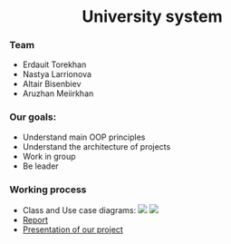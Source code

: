 <div id = "header", align = "center">
  <h1> University system </h1>
</div>

<div id = "header">
  <h3>    Team </h3>
  <ul>
    <li>Erdauit Torekhan
    <li>Nastya Larrionova
    <li>Altair Bisenbiev
    <li>Aruzhan Meiirkhan
  </ul>
</div>

<div>
  <h3> Our goals: </h3>
  <ul>
    <li>Understand main OOP principles
    <li>Understand the architecture of projects
    <li>Work in group
    <li>Be leader
  </ul>
</div>

<div>
  <h3> Working process </h3>
  <ul>
    <li> Class and Use case diagrams:
      <img src = "https://github.com/Erdauit/OOP_final_University/blob/main/Diagrams/Class_Diagram_1.png">
      <img src = "https://github.com/Erdauit/OOP_final_University/blob/main/Diagrams/Use_Case_Diagram_1.png">
    <li> <a href = "https://github.com/Erdauit/OOP_final_University/blob/main/report.pdf"> Report </a>
    <li> <a href = "https://github.com/Erdauit/OOP_final_University/blob/main/presentation.pdf"> Presentation of our project </a>
  </ul>
</div>
